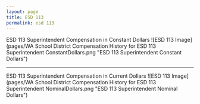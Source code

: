 ```yaml
---
layout: page
title: ESD 113
permalink: esd 113
---
```



ESD 113 Superintendent Compensation in Constant Dollars
![ESD 113 Image](pages/WA School District Compensation History for ESD 113 Superintendent ConstantDollars.png "ESD 113 Superintendent Constant Dollars")
___

ESD 113 Superintendent Compensation in Current Dollars
![ESD 113 Image](pages/WA School District Compensation History for ESD 113 Superintendent NominalDollars.png "ESD 113 Superintendent Nominal Dollars")